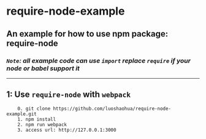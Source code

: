 # require-node-example
## An example for how to use npm package: require-node

### *`Note`: all example code can use `import` replace `require` if your node or babel support it*

***
## 1:  Use `require-node` with `webpack`
```
    0. git clone https://github.com/luoshaohua/require-node-example.git
    1. npm install
    2. npm run webpack
    3. access url: http://127.0.0.1:3000
```